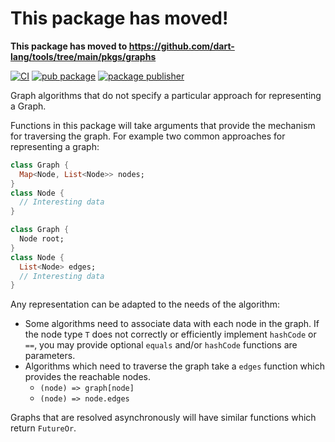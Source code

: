 # This package has moved!

__This package has moved to https://github.com/dart-lang/tools/tree/main/pkgs/graphs__


[![CI](https://github.com/dart-lang/graphs/actions/workflows/ci.yml/badge.svg)](https://github.com/dart-lang/graphs/actions/workflows/ci.yml)
[![pub package](https://img.shields.io/pub/v/graphs.svg)](https://pub.dev/packages/graphs)
[![package publisher](https://img.shields.io/pub/publisher/graphs.svg)](https://pub.dev/packages/graphs/publisher)

Graph algorithms that do not specify a particular approach for representing a
Graph.

Functions in this package will take arguments that provide the mechanism for
traversing the graph. For example two common approaches for representing a
graph:

```dart
class Graph {
  Map<Node, List<Node>> nodes;
}
class Node {
  // Interesting data
}
```

```dart
class Graph {
  Node root;
}
class Node {
  List<Node> edges;
  // Interesting data
}
```

Any representation can be adapted to the needs of the algorithm:

- Some algorithms need to associate data with each node in the graph. If the
  node type `T` does not correctly or efficiently implement `hashCode` or `==`,
  you may provide optional `equals` and/or `hashCode` functions are parameters.
- Algorithms which need to traverse the graph take a `edges` function which provides the reachable nodes.
  - `(node) => graph[node]`
  - `(node) => node.edges`


Graphs that are resolved asynchronously will have similar functions which
return `FutureOr`.
